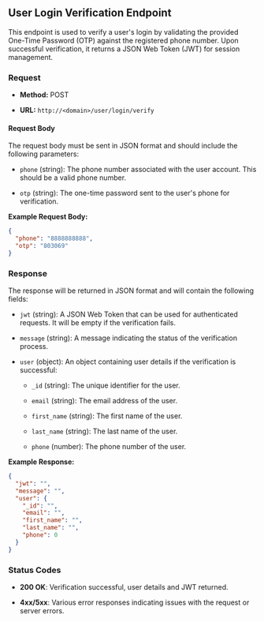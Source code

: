 ## User Login Verification Endpoint

This endpoint is used to verify a user's login by validating the provided One-Time Password (OTP) against the registered phone number. Upon successful verification, it returns a JSON Web Token (JWT) for session management.

### Request

- **Method:** POST
    
- **URL:** `http://<domain>/user/login/verify`
    

#### Request Body

The request body must be sent in JSON format and should include the following parameters:

- `phone` (string): The phone number associated with the user account. This should be a valid phone number.
    
- `otp` (string): The one-time password sent to the user's phone for verification.
    

**Example Request Body:**

``` json
{
  "phone": "8888888888",
  "otp": "803069"
}

 ```

### Response

The response will be returned in JSON format and will contain the following fields:

- `jwt` (string): A JSON Web Token that can be used for authenticated requests. It will be empty if the verification fails.
    
- `message` (string): A message indicating the status of the verification process.
    
- `user` (object): An object containing user details if the verification is successful:
    
    - `_id` (string): The unique identifier for the user.
        
    - `email` (string): The email address of the user.
        
    - `first_name` (string): The first name of the user.
        
    - `last_name` (string): The last name of the user.
        
    - `phone` (number): The phone number of the user.
        

**Example Response:**

``` json
{
  "jwt": "",
  "message": "",
  "user": {
    "_id": "",
    "email": "",
    "first_name": "",
    "last_name": "",
    "phone": 0
  }
}

 ```

### Status Codes

- **200 OK**: Verification successful, user details and JWT returned.
    
- **4xx/5xx**: Various error responses indicating issues with the request or server errors.